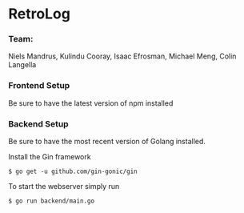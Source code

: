 # RetroLog

### Team: 
Niels Mandrus, Kulindu Cooray, Isaac Efrosman, Michael Meng, Colin Langella

### Frontend Setup

Be sure to have the latest version of npm installed

### Backend Setup

Be sure to have the most recent version of Golang installed.

Install the Gin framework 

`$ go get -u github.com/gin-gonic/gin`

To start the webserver simply run 

`$ go run backend/main.go`
